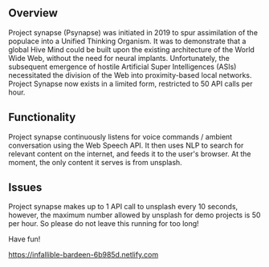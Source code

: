 ## Overview

Project synapse (Psynapse) was initiated in 2019 to spur assimilation of the populace into a Unified Thinking Organism. It was to demonstrate that a global Hive Mind could be built upon the existing architecture of the World Wide Web, without the need for neural implants. Unfortunately, the subsequent emergence of hostile Artificial Super Intelligences (ASIs) necessitated the division of the Web into proximity-based local networks. Project Synapse now exists in a limited form, restricted to 50 API calls per hour.

## Functionality

Project synapse continuously listens for voice commands / ambient conversation using the Web Speech API. It then uses NLP to search for relevant content on the internet, and feeds it to the user's browser. At the moment, the only content it serves is from unsplash.

## Issues

Project synapse makes up to 1 API call to unsplash every 10 seconds, however, the maximum number allowed by unsplash for demo projects is 50 per hour. So please do not leave this running for too long!

Have fun!

https://infallible-bardeen-6b985d.netlify.com
